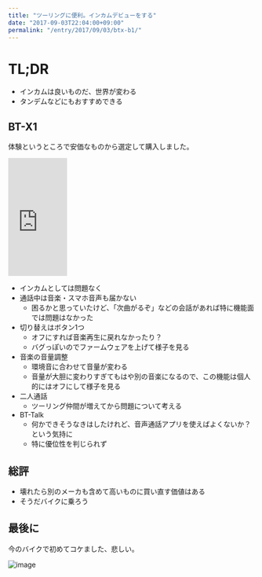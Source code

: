 ```yaml
---
title: "ツーリングに便利。インカムデビューをする"
date: "2017-09-03T22:04:00+09:00"
permalink: "/entry/2017/09/03/btx-b1/"
---
```


# TL;DR

- インカムは良いものだ、世界が変わる
- タンデムなどにもおすすめできる

## BT-X1

体験というところで安価なものから選定して購入しました。

<iframe style="width:120px;height:240px;" marginwidth="0" marginheight="0" scrolling="no" frameborder="0" src="https://rcm-fe.amazon-adsystem.com/e/cm?ref=qf_sp_asin_til&t=9renpoto06-22&m=amazon&o=9&p=8&l=as1&IS2=1&detail=1&asins=B073PRMD99&linkId=159f1f7836485815850a7957ad702a29&bc1=ffffff&lt1=_blank&fc1=333333&lc1=0066c0&bg1=ffffff&f=ifr"></iframe>

- インカムとしては問題なく
- 通話中は音楽・スマホ音声も届かない
  - 困るかと思っていたけど、「次曲がるぞ」などの会話があれば特に機能面では問題はなかった
- 切り替えはボタン1つ
  - オフにすれば音楽再生に戻れなかったり？
  - バグっぽいのでファームウェアを上げて様子を見る
- 音楽の音量調整
  - 環境音に合わせて音量が変わる
  - 音量が大胆に変わりすぎてもはや別の音楽になるので、この機能は個人的にはオフにして様子を見る
- 二人通話
  - ツーリング仲間が増えてから問題について考える
- BT-Talk
  - 何かできそうなきはしたけれど、音声通話アプリを使えばよくないか？という気持に
  - 特に優位性を判じられず

## 総評

- 壊れたら別のメーカも含めて高いものに買い直す価値はある
- そうだバイクに乗ろう

## 最後に

今のバイクで初めてコケました、悲しい。

![image](https://media.giphy.com/media/12r8sEZgPUgx9K/giphy.gif)
